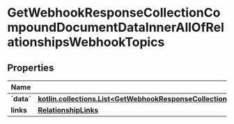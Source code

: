 
# GetWebhookResponseCollectionCompoundDocumentDataInnerAllOfRelationshipsWebhookTopics

## Properties
| Name | Type | Description | Notes |
| ------------ | ------------- | ------------- | ------------- |
| **&#x60;data&#x60;** | [**kotlin.collections.List&lt;GetWebhookResponseCollectionCompoundDocumentDataInnerAllOfRelationshipsWebhookTopicsDataInner&gt;**](GetWebhookResponseCollectionCompoundDocumentDataInnerAllOfRelationshipsWebhookTopicsDataInner.md) |  |  [optional] |
| **links** | [**RelationshipLinks**](RelationshipLinks.md) |  |  [optional] |



